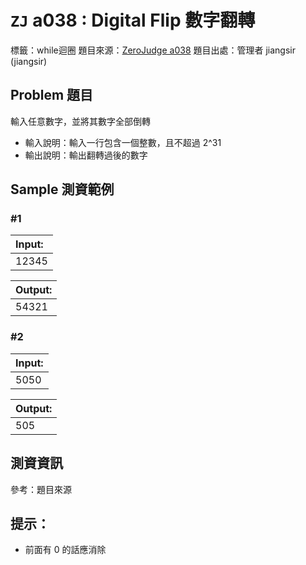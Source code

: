 
# `ZJ` a038 : Digital Flip 數字翻轉

標籤：while迴圈
題目來源：[ZeroJudge a038](https://zerojudge.tw/ShowProblem?problemid=a038)
題目出處：管理者 jiangsir (jiangsir)

## Problem 題目

輸入任意數字，並將其數字全部倒轉

* 輸入說明：輸入一行包含一個整數，且不超過 2^31
* 輸出說明：輸出翻轉過後的數字

## Sample 測資範例

### #1

|Input:
|:-|
|12345

|Output:
|:-|
|54321

### #2

|Input:
|:-|
|5050

|Output:
|:-|
|505

## 測資資訊
參考：題目來源

## 提示：
* 前面有 0 的話應消除
